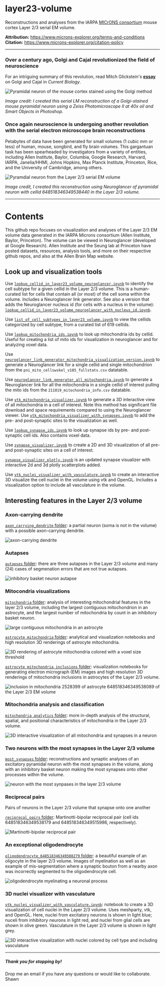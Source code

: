 # layer23-volume
Reconstructions and analyses from the IARPA [MICrONS consortium](https://www.iarpa.gov/research-programs/microns) mouse cortex Layer 2/3 serial EM volume.

**Attribution:** https://www.microns-explorer.org/terms-and-conditions<br>
**Citation:** https://www.microns-explorer.org/citation-policy<br>

***

### Over a century ago, Golgi and Cajal revolutionized the field of neuroscience

For an intriguing summary of this revolution, read Mitch Glickstein's [**essay**](https://www.cell.com/current-biology/pdf/S0960-9822(06)01203-6.pdf) on Golgi and Cajal in <em>Current Biology</em>.

![Pyramidal neuron of the mouse cortex stained using the Golgi method](img/golgistain.png "Serial LM reconstruction of Golgi stained neuron")


<em>Image credit: I created this serial LM reconstruction of a Golgi-stained mouse pyramidal neuron using a Zeiss Photomicroscope II at 40x oil and Smart Objects in Photoshop.</em>

### Once again neuroscience is undergoing another revolution with the serial electron microscope brain reconstructions

Petabytes of data have been generated for small volumes (1 cubic mm or less) of human, mouse, songbird, and fly brain volumes. This gargantuan task has been spearheaded by investigators from a variety of entities, including Allen Institute, Baylor, Columbia, Google Research, Harvard, IARPA, Janelia/HHMI, Johns Hopkins, Max Planck Institute, Princeton, Rice, and the University of Cambridge, among others.  

![Pyramdial neuron from the Layer 2/3 serial EM volume](img/layer23pyr.png "Serial EM reconstruction using Neuroglancer")


<em>Image credit, I created this reconstruction using Neuroglancer of pyramidal neuron with cellid 648518346349538440 in the Layer 2/3 volume.</em>  

***

# Contents
This github repo focuses on visualization and analyses of the Layer 2/3 EM volume data generated in the IARPA Microns consortium (Allen Institute, Baylor, Princeton). The volume can be viewed in Neuroglancer (developed at Google Research). Allen Institute and the Seung lab at Princeton have posted datasets, resources, analysis tools, and more on their respective github repos, and also at the Allen Brain Map website. 

## Look up and visualization tools

Use [`lookup_cellid_in_layer23_volume_neuroglancer.ipynb`](https://github.com/shandran/layer23-volume/blob/main/lookup_cellid_in_layer23_volume_neuroglancer.ipynb) to identify the cell subtype for a given cellid in the Layer 2/3 volume. This is a human-curated list for cells that contain all (or most) of the cell soma within the volume. Includes a Neuroglancer link generator. See also a version that adds the Neuroglancer nucleus id (for cells with a nucleus in the volume): [`lookup_cellid_in_layer23_volume_neuroglancer_with_nucleus_id.ipynb`](https://github.com/shandran/layer23-volume/blob/main/lookup_cellid_in_layer23_volume_neuroglancer_with_nucleus_id.ipynb).

Use [`list_of_cell_subtypes_in_layer23_volume.ipynb`](https://github.com/shandran/layer23-volume/blob/main/list_of_cell_subtypes_in_layer23_volume.ipynb) to view the cellids categorized by cell subtype, from a curated list of 619 cellids.

Use [`lookup_mitochondria_ids.ipynb`](https://github.com/shandran/layer23-volume/blob/main/lookup_mitochondria_ids.ipynb) to look up mitochondria ids by cellid. Useful for creating a list of mito ids for visualization in neuroglancer and for analyzing voxel data.

Use [`neuroglancer_link_generator_mitochondria_visualization_version.ipynb`](https://github.com/shandran/layer23-volume/blob/main/mitochondria_analytics/neuroglancer_link_generator_mitochondria_visualization_version.ipynb) to generate a Neuroglancer link for a single cellid and single mitochondrion from the `pni_mito_cellswskel_v185_fullstats.csv` datatable.

Use [`neuroglancer_link_generator_all_mitochondria.ipynb`](https://github.com/shandran/layer23-volume/blob/main/mitochondria_analytics/neuroglancer_link_generator_all_mitochondria.ipynb) to generate a Neuroglancer link for all the mitochondria in a single cellid of interest pulling the mito ids from the `211019_mitochondria_info.csv` datatable.

Use [`vtk_mitochondria_visualizer.ipynb`](https://github.com/shandran/layer23-volume/blob/main/mitochondria_analytics/vtk_mitochondria_visualizer.ipynb) to generate a 3D interactive view of all mitochondria in a cell of interest. Note this method has significant file download and space requirements compared to using the Neuroglancer viewer. Use [`vtk_mitochondria_visualizer_with_synapses.ipynb`](https://github.com/shandran/layer23-volume/blob/main/mitochondria_analytics/vtk_mitochondria_visualizer_with_synapses.ipynb) to add the pre- and post-synaptic sites to the visualization as well. 

Use [`lookup_synapse_ids.ipynb`](https://github.com/shandran/layer23-volume/blob/main/lookup_synapse_ids.ipynb) to look up synapse ids by pre- and post-synaptic cell ids. Also contains voxel data.

Use [`synapse_visualizer.ipynb`](https://github.com/shandran/layer23-volume/blob/main/synapse_visualizer.ipynb) to create a 2D and 3D visualization of all pre- and post-synaptic sites on a cell of interest.

[`synapse_visualizer_plotly.ipynb`](https://github.com/shandran/layer23-volume/blob/main/synapse_visualizer_plotly.ipynb) is an updated synapse visualizer with interactive 2d and 3d plotly scatterplots added.

Use [`vtk_nuclei_visualizer_with_vasculature.ipynb`](https://github.com/shandran/layer23-volume/blob/main/vtk_nuclei_visualizer_with_vasculature.ipynb) to create an interactive 3D visualize the cell nuclei in the volume using vtk and OpenGL. Includes a visualization option to include all vasculature in the volume. 

## Interesting features in the Layer 2/3 volume

### Axon-carrying dendrite
[`axon_carrying_dendrite` folder](https://github.com/shandran/layer23-volume/tree/main/axon_carrying_dendrite): a partial neuron (soma is not in the volume) with a possible axon-carrying dendrite.

![axon-carrying dendrite](axon_carrying_dendrite/axon-carrying-dendrite-synapse_sites.png "axon-carrying dendrite")

### Autapses
[`autapses` folder](https://github.com/shandran/layer23-volume/tree/main/autapses): there are three autapses in the Layer 2/3 volume and many (24) cases of segmenation errors that are not true autapses.

![inhibitory basket neuron autapse](autapses/autapse_cellid_648518346349528994.png "inhibitory basket neuron autapse") 

### Mitocondria visualizations
[`mitochondria` folder](https://github.com/shandran/layer23-volume/tree/main/mitochondria): analysis of interesting mitochondrial features in the layer 2/3 volume, including the largest contiguous mitochondrion in an astrocyte, and the largest number of mitochondria by count in an inhibitory basket neuron.

![large contiguous mitochondria in an astrocyte](mitochondria/astrocyte_mitos.png "large contiguous mitochondria in an astrocyte")

[`astrocyte mitochondria` folder](https://github.com/shandran/layer23-volume/tree/main/astrocyte_mitochondria): analytical and visualization notebooks and high resolution 3D renderings of astrocyte mitochondria.

![3D rendering of astrocyte mitochondria colored with a voxel size threshold](astrocyte_mitochondria/648518346349527319_web.png "3D rendering of astrocyte mitochondria colored with a voxel size threshold")

[`astrocyte mitochondria inclusions` folder](https://github.com/shandran/layer23-volume/tree/main/astrocyte_mitochondria_inclusions): visualization notebooks for generating electron micrograph (EM) images and high resolution 3D renderings of mitochondria inclusions in astrocytes of the Layer 2/3 volume.

![inclusion in mitochondria 2528399 of astrocyte 648518346349538089 of the Layer 2/3 EM volume](astrocyte_mitochondria_inclusions/cid_648518346349538089_mid_2528399_100dpi_mitoseg_slice_13_512.jpg "inclusion in mitochondria 2528399 of astrocyte 648518346349538089 of the Layer 2/3 EM volume")

### Mitochondria analysis and classification
[`mitochondria analytics` folder](https://github.com/shandran/layer23-volume/tree/main/mitochondria_analytics): more in-depth analysis of the structural, spatial, and positional characteristics of mitochondria in the Layer 2/3 volume.

![3D interactive visualization of all mitochondria and synapses in a neuron](mitochondria_analytics/3dvtk_mito_synapses.png "3D interactive visualization of all mitochondria and synapses in a neuron")

### Two neurons with the most synapses in the Layer 2/3 volume
[`most_synapses` folder](https://github.com/shandran/layer23-volume/tree/main/most_synapses): reconstructions and synaptic analyses of an excitatory pyramidal neuron with the most synapses in the volume, along with an inhibitory basket neuron making the most synapses onto other processes within the volume. 

![neuron with the most synpases in the layer 2/3 volume](most_synapses/pyramidal_neuron.png "neuron with the most synpases in the layer 2/3 volume")

### Reciprocal pairs
Pairs of neurons in the Layer 2/3 volume that synapse onto one another

[`reciprocal_pairs` folder](https://github.com/shandran/layer23-volume/tree/main/reciprocal_pairs): Martinotti-bipolar reciprocal pair (cell ids 648518346349538179 and 648518346349515986, respectively).  

![Martinotti-bipolar reciprocal pair](reciprocal_pairs/martinotti_bipolar_reciprocal_pairs.png "Martinotti-bipolar reciprocal pair")


### An exceptional oligodendrocyte
[`oligodendrocyte_648518346349508279` folder](https://github.com/shandran/layer23-volume/tree/main/oligodendrocyte_648518346349508279): a beautiful example of an oligocyte in the layer 2/3 volume. Images of myelination as well as an example of mis-segmentation where a synaptic bouton from a nearby axon was incorrectly segmented to the oligodendrocyte cell.

![oligodendrocyte myelinating a neuronal process](oligodendrocyte_648518346349508279/oligo_neurite_vtk.png "oligodendrocyte myelinating a neuronal process")

### 3D nuclei visualizer with vasculature
[`vtk_nuclei_visualizer_with_vasculature.ipynb`](https://github.com/shandran/layer23-volume/blob/main/vtk_nuclei_visualizer_with_vasculature.ipynb): notebook to create a 3D visualization of cell nuclei in the Layer 2/3 volume. Uses meshparty, vtk, and OpenGL. Here, nuclei from excitatory neurons is shown in light blue; nuceli from inhibitory neurons in light red, and nuclei from glial cells are shown in olive green. Vasculature in the Layer 2/3 volume is shown in light grey. 

![3D interactive visualization with nuclei colored by cell type and including vasculature](img/vtk_nuclei_visualizer_with_vasculature.png "3D interactive visualization with nuclei colored by cell type and including vasculature")

***

##### Thank you for stopping by!

Drop me an email if you have any questions or would like to collaborate.
Shawn

